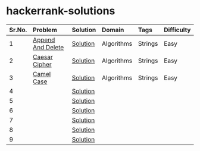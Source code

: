 # hackerrank-solutions

|Sr.No.|Problem|Solution|Domain|Tags|Difficulty|
|:------|:-------|:------|:------|:------|:------|
|1|[Append And Delete](https://www.hackerrank.com/challenges/append-and-delete)| [Solution](https://github.com/addy1110/hackerrank-solutions/blob/master/src/AppendAndDelete.java)|Algorithms|Strings|Easy|
|2 |[Caesar Cipher](https://www.hackerrank.com/challenges/caesar-cipher-1) |[Solution](https://github.com/addy1110/hackerrank-solutions/blob/master/src/CaesarCipher.java) |Algorithms |Strings|Easy|
|3 |[Camel Case](https://www.hackerrank.com/challenges/camelcase)|[Solution](src/CamelCase.java)|Algorithms|Strings|Easy|
|4 | |[Solution]() | |
|5 | |[Solution]() | |
|6 | |[Solution]() | |
|7 | |[Solution]() | |
|8 | |[Solution]() | |
|9 | |[Solution]() | |


